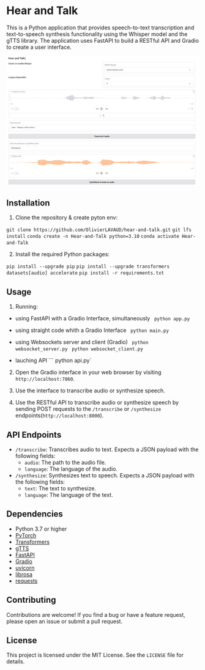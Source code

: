 # Hear and Talk

This is a Python application that provides speech-to-text transcription and text-to-speech synthesis functionality using the Whisper model and the gTTS library. The application uses FastAPI to build a RESTful API and Gradio to create a user interface.

![Hear and Talk interface](interface.png)

## Installation



1. Clone the repository & create pyton env:

```git clone https://github.com/OlivierLAVAUD/hear-and-talk.git```
```git lfs install```
```conda create -n Hear-and-Talk python=3.10```
```conda activate Hear-and-Talk```

2. Install the required Python packages: 

```pip install --upgrade pip```
```pip install --upgrade transformers datasets[audio] accelerate```
```pip install -r requirements.txt```


## Usage

1. Running:

- using FastAPI with a Gradio Interface, simultaneously
``` python app.py```

- using straight code whith a Gradio Interface
``` python main.py```

- using Websockets server and client (Gradio)
``` python websocket_server.py```
``` python websocket_client.py```

- lauching API
``` python api.py`

2. Open the Gradio interface in your web browser by visiting `http://localhost:7860`.

3. Use the interface to transcribe audio or synthesize speech.


4. Use the RESTful API to transcribe audio or synthesize speech by sending POST requests to the `/transcribe` or `/synthesize` endpoints(`http://localhost:8000`).

## API Endpoints

- `/transcribe`: Transcribes audio to text. Expects a JSON payload with the following fields:
  - `audio`: The path to the audio file.
  - `language`: The language of the audio.
- `/synthesize`: Synthesizes text to speech. Expects a JSON payload with the following fields:
  - `text`: The text to synthesize.
  - `language`: The language of the text.

## Dependencies

- Python 3.7 or higher
- [PyTorch](https://pytorch.org/get-started/locally/)
- [Transformers](https://huggingface.co/transformers/)
- [gTTS](https://pypi.org/project/gTTS/)
- [FastAPI](https://fastapi.tiangolo.com/)
- [Gradio](https://gradio.app/)
- [uvicorn](https://www.uvicorn.org/)
- [librosa](https://librosa.org/doc/main/index.html)
- [requests](https://docs.python-requests.org/en/master/)

## Contributing

Contributions are welcome! If you find a bug or have a feature request, please open an issue or submit a pull request.

## License

This project is licensed under the MIT License. See the `LICENSE` file for details.
